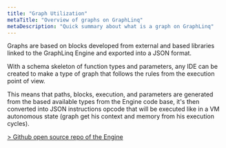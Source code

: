 ```yaml
---
title: "Graph Utilization"
metaTitle: "Overview of graphs on GraphLinq"
metaDescription: "Quick summary about what is a graph on GraphLinq"
---
```


Graphs are based on blocks developed from external and based libraries linked to the GraphLinq Engine and exported into a JSON format.

With a schema skeleton of function types and parameters, any IDE can be created to make a type of graph that follows the rules from the execution point of view.

This means that paths, blocks, execution, and parameters are generated from the based available types from the Engine code base, it's then converted into JSON instructions opcode that will be executed like in a VM autonomous state (graph get his context and memory from his execution cycles).

<a href="https://github.com/GraphLinq/GraphLinq.Engine">> Github open source repo of the Engine</a>